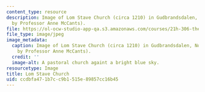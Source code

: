 ```yaml
---
content_type: resource
description: Image of Lom Stave Church (circa 1210) in Gudbrandsdalen, Norway. (Image
  by Professor Anne McCants).
file: https://ol-ocw-studio-app-qa.s3.amazonaws.com/courses/21h-306-the-emergence-of-europe-500-1300-fall-2003/ccdbfa471b7cc9b1515e89857cc16b45_21h-306f03.jpg
file_type: image/jpeg
image_metadata:
  caption: Image of Lom Stave Church (circa 1210) in Gudbrandsdalen, Norway. (Image
    by Professor Anne McCants).
  credit: ''
  image-alt: A pastoral church againt a bright blue sky.
resourcetype: Image
title: Lom Stave Church
uid: ccdbfa47-1b7c-c9b1-515e-89857cc16b45
---
```

